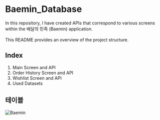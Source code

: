# Baemin_Database
In this repository, I have created APIs that correspond to various screens within the 배달의 민족 (Baemin) application.
<br>
<br> This README provides an overview of the project structure.

## Index
1. Main Screen and API
2. Order History Screen and API
3. Wishlist Screen and API
4. Used Datasets

## 테이블
![Baemin](https://github.com/Kim-Yukyung/Baemin_Database/assets/154517645/6d740cdb-7ba2-4659-b0bb-caa2ffde28f7)
